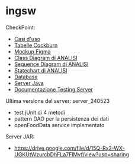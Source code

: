 # ingsw
CheckPoint:
  -  [Casi d'uso](https://github.com/speacock17/ingsw/tree/main/USE%20CASE)
  -  [Tabelle Cockburn](https://github.com/speacock17/ingsw/tree/main/CockBurn)
  -  [Mockup Figma](https://github.com/speacock17/ingsw/blob/main/Figma%20Progetto.zip)
  -  [Class Diagram di ANALISI](https://github.com/speacock17/ingsw/tree/main/ClassDiagramAnalisi)
  -  [Sequence Diagram di ANALISI](https://github.com/speacock17/ingsw/tree/main/SEQUENCE_DIAGRAM_ANALISI)
  -  [Statechart di ANALISI](https://github.com/speacock17/ingsw/tree/main/STATECHART)
  -  [Database](https://github.com/speacock17/ingsw/blob/main/IngswDB.txt)
  -  [Server Java](https://github.com/speacock17/ingsw/blob/main/server_240523.zip)
  -  [Documentazione Testing Server](https://github.com/speacock17/ingsw/blob/main/Documentazione_strategie_test.txt)

Ultima versione del server:   server_240523
  - test jUnit di 4 metodi
  - pattern DAO per la persistenza dei dati
  - openFoodData service implementato

Server JAR:
- https://drive.google.com/file/d/15Q-Rx2-WX-UGKUtWzurcbDhFLa7FlMvf/view?usp=sharing



